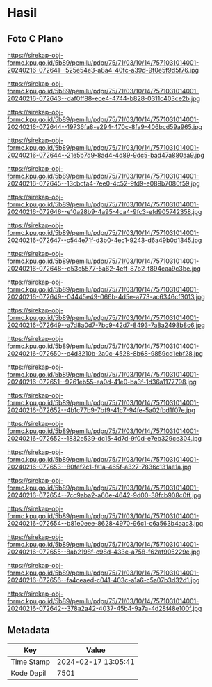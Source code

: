 # Hasil

## Foto C Plano

https://sirekap-obj-formc.kpu.go.id/5b89/pemilu/pdpr/75/71/03/10/14/7571031014001-20240216-072641--525e54e3-a8a4-40fc-a39d-9f0e5f9d5f76.jpg

https://sirekap-obj-formc.kpu.go.id/5b89/pemilu/pdpr/75/71/03/10/14/7571031014001-20240216-072643--daf0ff88-ece4-4744-b828-0311c403ce2b.jpg

https://sirekap-obj-formc.kpu.go.id/5b89/pemilu/pdpr/75/71/03/10/14/7571031014001-20240216-072644--19736fa8-e294-470c-8fa9-406bcd59a965.jpg

https://sirekap-obj-formc.kpu.go.id/5b89/pemilu/pdpr/75/71/03/10/14/7571031014001-20240216-072644--21e5b7d9-8ad4-4d89-9dc5-bad47a880aa9.jpg

https://sirekap-obj-formc.kpu.go.id/5b89/pemilu/pdpr/75/71/03/10/14/7571031014001-20240216-072645--13cbcfa4-7ee0-4c52-9fd9-e089b7080f59.jpg

https://sirekap-obj-formc.kpu.go.id/5b89/pemilu/pdpr/75/71/03/10/14/7571031014001-20240216-072646--e10a28b9-4a95-4ca4-9fc3-efd905742358.jpg

https://sirekap-obj-formc.kpu.go.id/5b89/pemilu/pdpr/75/71/03/10/14/7571031014001-20240216-072647--c544e71f-d3b0-4ec1-9243-d6a49b0d1345.jpg

https://sirekap-obj-formc.kpu.go.id/5b89/pemilu/pdpr/75/71/03/10/14/7571031014001-20240216-072648--d53c5577-5a62-4eff-87b2-f894caa9c3be.jpg

https://sirekap-obj-formc.kpu.go.id/5b89/pemilu/pdpr/75/71/03/10/14/7571031014001-20240216-072649--04445e49-066b-4d5e-a773-ac6346cf3013.jpg

https://sirekap-obj-formc.kpu.go.id/5b89/pemilu/pdpr/75/71/03/10/14/7571031014001-20240216-072649--a7d8a0d7-7bc9-42d7-8493-7a8a2498b8c6.jpg

https://sirekap-obj-formc.kpu.go.id/5b89/pemilu/pdpr/75/71/03/10/14/7571031014001-20240216-072650--c4d3210b-2a0c-4528-8b68-9859cd1ebf28.jpg

https://sirekap-obj-formc.kpu.go.id/5b89/pemilu/pdpr/75/71/03/10/14/7571031014001-20240216-072651--9261eb55-ea0d-41e0-ba3f-1d36a1177798.jpg

https://sirekap-obj-formc.kpu.go.id/5b89/pemilu/pdpr/75/71/03/10/14/7571031014001-20240216-072652--4b1c77b9-7bf9-41c7-94fe-5a02fbd1f07e.jpg

https://sirekap-obj-formc.kpu.go.id/5b89/pemilu/pdpr/75/71/03/10/14/7571031014001-20240216-072652--1832e539-dc15-4d7d-9f0d-e7eb329ce304.jpg

https://sirekap-obj-formc.kpu.go.id/5b89/pemilu/pdpr/75/71/03/10/14/7571031014001-20240216-072653--80fef2c1-fa1a-465f-a327-7836c131ae1a.jpg

https://sirekap-obj-formc.kpu.go.id/5b89/pemilu/pdpr/75/71/03/10/14/7571031014001-20240216-072654--7cc9aba2-a60e-4642-9d00-38fcb908c0ff.jpg

https://sirekap-obj-formc.kpu.go.id/5b89/pemilu/pdpr/75/71/03/10/14/7571031014001-20240216-072654--b81e0eee-8628-4970-96c1-c6a563b4aac3.jpg

https://sirekap-obj-formc.kpu.go.id/5b89/pemilu/pdpr/75/71/03/10/14/7571031014001-20240216-072655--8ab2198f-c98d-433e-a758-f62af905229e.jpg

https://sirekap-obj-formc.kpu.go.id/5b89/pemilu/pdpr/75/71/03/10/14/7571031014001-20240216-072656--fa4ceaed-c041-403c-a1a6-c5a07b3d32d1.jpg

https://sirekap-obj-formc.kpu.go.id/5b89/pemilu/pdpr/75/71/03/10/14/7571031014001-20240216-072642--378a2a42-4037-45b4-9a7a-4d28f48e100f.jpg


## Metadata

| Key        | Value               |
| ---------- | ------------------- |
| Time Stamp | 2024-02-17 13:05:41 |
| Kode Dapil | 7501                |



